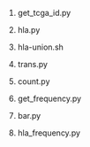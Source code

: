 1. get_tcga_id.py

2. hla.py

3. hla-union.sh

4. trans.py

5. count.py

6. get_frequency.py

7. bar.py

8. hla_frequency.py
